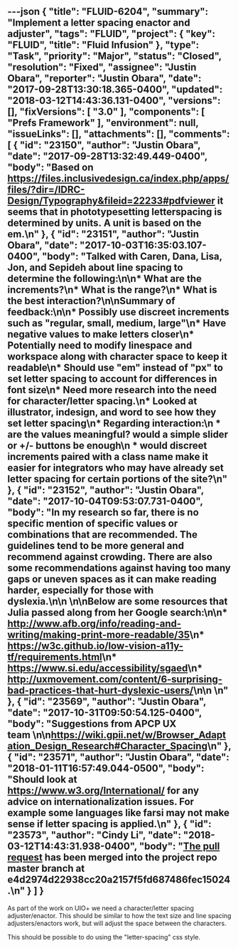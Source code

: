 ---json
{
  "title": "FLUID-6204",
  "summary": "Implement a letter spacing enactor and adjuster",
  "tags": "FLUID",
  "project": {
    "key": "FLUID",
    "title": "Fluid Infusion"
  },
  "type": "Task",
  "priority": "Major",
  "status": "Closed",
  "resolution": "Fixed",
  "assignee": "Justin Obara",
  "reporter": "Justin Obara",
  "date": "2017-09-28T13:30:18.365-0400",
  "updated": "2018-03-12T14:43:36.131-0400",
  "versions": [],
  "fixVersions": [
    "3.0"
  ],
  "components": [
    "Prefs Framework"
  ],
  "environment": null,
  "issueLinks": [],
  "attachments": [],
  "comments": [
    {
      "id": "23150",
      "author": "Justin Obara",
      "date": "2017-09-28T13:32:49.449-0400",
      "body": "Based on <https://files.inclusivedesign.ca/index.php/apps/files/?dir=/IDRC-Design/Typography&fileid=22233#pdfviewer> it seems that in phototypesetting letterspacing is determined by units. A unit is based on the em.\n"
    },
    {
      "id": "23151",
      "author": "Justin Obara",
      "date": "2017-10-03T16:35:03.107-0400",
      "body": "Talked with Caren, Dana, Lisa, Jon, and Sepideh about line spacing to determine the following:\n\n* What are the increments?\n* What is the range?\n* What is the best interaction?\n\nSummary of feedback:\n\n* Possibly use discreet increments such as \"regular, small, medium, large\"\n* Have negative values to make letters closer\n* Potentially need to modify linespace and workspace along with character space to keep it readable\n* Should use \"em\" instead of \"px\" to set letter spacing to account for differences in font size\n* Need more research into the need for character/letter spacing.\n* Looked at illustrator, indesign, and word to see how they set letter spacing\n* Regarding interaction:\n  * are the values meaningful? would a simple slider or +/- buttons be enough\n  * would discreet increments paired with a class name make it easier for integrators who may have already set letter spacing for certain portions of the site?\n"
    },
    {
      "id": "23152",
      "author": "Justin Obara",
      "date": "2017-10-04T09:53:07.731-0400",
      "body": "In my research so far, there is no specific mention of specific values or combinations that are recommended. The guidelines tend to be more general and recommend against crowding. There are also some recommendations against having too many gaps or uneven spaces as it can make reading harder, especially for those with dyslexia.\n\n \n\nBelow are some resources that Julia passed along from her Google search:\n\n* <http://www.afb.org/info/reading-and-writing/making-print-more-readable/35>\n* <https://w3c.github.io/low-vision-a11y-tf/requirements.html>\n* <https://www.si.edu/accessibility/sgaed>\n* <http://uxmovement.com/content/6-surprising-bad-practices-that-hurt-dyslexic-users/>\n\n \n"
    },
    {
      "id": "23569",
      "author": "Justin Obara",
      "date": "2017-10-31T09:50:54.125-0400",
      "body": "Suggestions from APCP UX team \n\n<https://wiki.gpii.net/w/Browser_Adaptation_Design_Research#Character_Spacing>\n"
    },
    {
      "id": "23571",
      "author": "Justin Obara",
      "date": "2018-01-11T16:57:49.044-0500",
      "body": "Should look at <https://www.w3.org/International/> for any advice on internationalization issues. For example some languages like farsi may not make sense if letter spacing is applied.\n"
    },
    {
      "id": "23573",
      "author": "Cindy Li",
      "date": "2018-03-12T14:43:31.938-0400",
      "body": "[The pull request](https://github.com/fluid-project/infusion/pull/869) has been merged into the project repo master branch at e4d2974d22938cc20a2157f5fd687486fec15024.\n"
    }
  ]
}
---
As part of the work on UIO+ we need a character/letter spacing adjuster/enactor. This should be similar to how the text size and line spacing adjusters/enactors work, but will adjust the space between the characters. 

This should be possible to do using the "letter-spacing" css style.

        